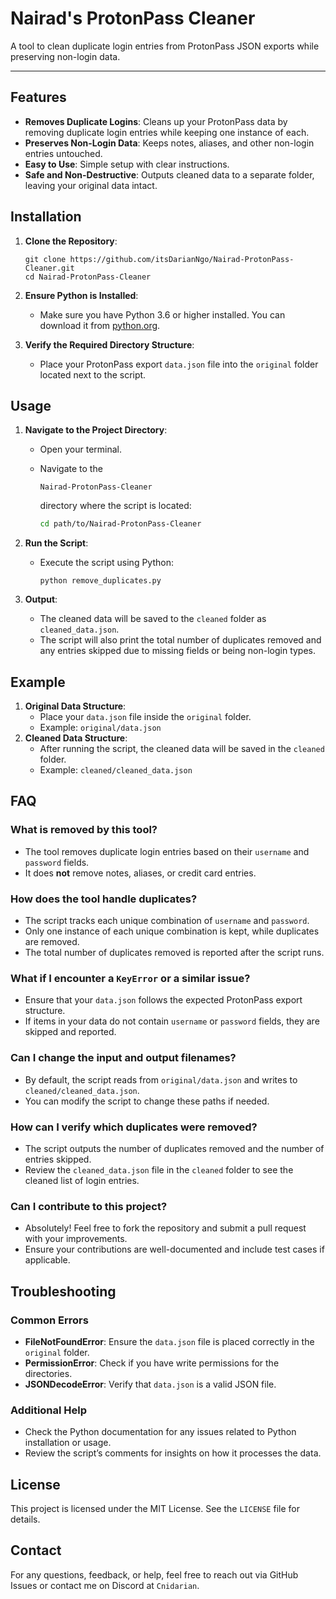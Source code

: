 # Nairad's ProtonPass Cleaner

A tool to clean duplicate login entries from ProtonPass JSON exports while preserving non-login data.

------

## Features

- **Removes Duplicate Logins**: Cleans up your ProtonPass data by removing duplicate login entries while keeping one instance of each.
- **Preserves Non-Login Data**: Keeps notes, aliases, and other non-login entries untouched.
- **Easy to Use**: Simple setup with clear instructions.
- **Safe and Non-Destructive**: Outputs cleaned data to a separate folder, leaving your original data intact.

## Installation

1. **Clone the Repository**:

   ```
   git clone https://github.com/itsDarianNgo/Nairad-ProtonPass-Cleaner.git
   cd Nairad-ProtonPass-Cleaner
   ```

2. **Ensure Python is Installed**:

   - Make sure you have Python 3.6 or higher installed. You can download it from [python.org](https://www.python.org/downloads/).

3. **Verify the Required Directory Structure**:

   - Place your ProtonPass export `data.json` file into the `original` folder located next to the script.

## Usage

1. **Navigate to the Project Directory**:

   - Open your terminal.

   - Navigate to the 

     ```
     Nairad-ProtonPass-Cleaner
     ```

      directory where the script is located:

     ```bash
     cd path/to/Nairad-ProtonPass-Cleaner
     ```

2. **Run the Script**:

   - Execute the script using Python:

     ```
     python remove_duplicates.py
     ```

3. **Output**:

   - The cleaned data will be saved to the `cleaned` folder as `cleaned_data.json`.
   - The script will also print the total number of duplicates removed and any entries skipped due to missing fields or being non-login types.

## Example

1. **Original Data Structure**:
   - Place your `data.json` file inside the `original` folder.
   - Example: `original/data.json`
2. **Cleaned Data Structure**:
   - After running the script, the cleaned data will be saved in the `cleaned` folder.
   - Example: `cleaned/cleaned_data.json`

## FAQ

### What is removed by this tool?

- The tool removes duplicate login entries based on their `username` and `password` fields.
- It does **not** remove notes, aliases, or credit card entries.

### How does the tool handle duplicates?

- The script tracks each unique combination of `username` and `password`.
- Only one instance of each unique combination is kept, while duplicates are removed.
- The total number of duplicates removed is reported after the script runs.

### What if I encounter a `KeyError` or a similar issue?

- Ensure that your `data.json` follows the expected ProtonPass export structure.
- If items in your data do not contain `username` or `password` fields, they are skipped and reported.

### Can I change the input and output filenames?

- By default, the script reads from `original/data.json` and writes to `cleaned/cleaned_data.json`.
- You can modify the script to change these paths if needed.

### How can I verify which duplicates were removed?

- The script outputs the number of duplicates removed and the number of entries skipped.
- Review the `cleaned_data.json` file in the `cleaned` folder to see the cleaned list of login entries.

### Can I contribute to this project?

- Absolutely! Feel free to fork the repository and submit a pull request with your improvements.
- Ensure your contributions are well-documented and include test cases if applicable.

## Troubleshooting

### Common Errors

- **FileNotFoundError**: Ensure the `data.json` file is placed correctly in the `original` folder.
- **PermissionError**: Check if you have write permissions for the directories.
- **JSONDecodeError**: Verify that `data.json` is a valid JSON file.

### Additional Help

- Check the Python documentation for any issues related to Python installation or usage.
- Review the script’s comments for insights on how it processes the data.

## License

This project is licensed under the MIT License. See the `LICENSE` file for details.

## Contact

For any questions, feedback, or help, feel free to reach out via GitHub Issues or contact me on Discord at `Cnidarian`.